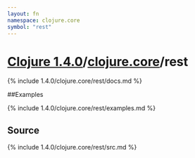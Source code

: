 ```yaml
---
layout: fn
namespace: clojure.core
symbol: "rest"
---
```


# [Clojure 1.4.0](../../)/[clojure.core](../)/rest

{% include 1.4.0/clojure.core/rest/docs.md %}

##Examples

{% include 1.4.0/clojure.core/rest/examples.md %}
## Source
{% include 1.4.0/clojure.core/rest/src.md %}

